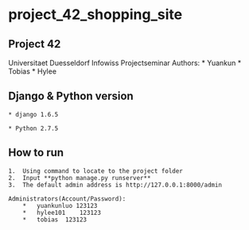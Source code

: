project_42_shopping_site
========================

Project 42
-----------------------
Universitaet Duesseldorf Infowiss Projectseminar
Authors:
    * Yuankun
    * Tobias
    * Hylee


Django & Python version
-----------------------

    * django 1.6.5

    * Python 2.7.5

How to run
----------------------

    1.  Using command to locate to the project folder
    2.  Input **python manage.py runserver**
    3.  The default admin address is http://127.0.0.1:8000/admin

    Administrators(Account/Password):
        *   yuankunluo 123123
        *   hylee101    123123
        *   tobias  123123


